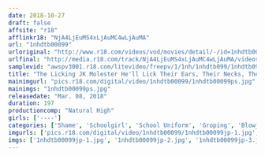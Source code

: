 ```yaml
---
date: 2018-10-27
draft: false
affsite: "r18"
afflinkr18: "NjA4LjEuMS4xLjAuMC4wLjAuMA"
url: "1nhdtb00099"
urloriginal: "http://www.r18.com/videos/vod/movies/detail/-/id=1nhdtb00099"
urlfinal: "http://media.r18.com/track/NjA4LjEuMS4xLjAuMC4wLjAuMA/videos/vod/movies/detail/-/id=1nhdtb00099"
samplevid: "awspv3001.r18.com/litevideo/freepv/1/1nh/1nhdtb099/1nhdtb099_dmb_w.mp4"
title: "The Licking JK Molester He'll Lick Their Ears, Their Necks, Their Faces, Their Underarms, Their Nipples, And Even Their Pussies, And Even Though They May Hate Being Licked, These Innocent Girls Are Getting Wet And Horny A Fantastic Discovery Of 6 Girls!"
mainimgurl: "pics.r18.com/digital/video/1nhdtb00099/1nhdtb00099ps.jpg"
mainimgs: "1nhdtb00099ps.jpg"
releasedate: "Mar. 08, 2018"
duration: 197
productioncomp: "Natural High"
girls: ['----']
categories: ['Shame', 'Schoolgirl', 'School Uniform', 'Groping', 'Blowjob', 'Hi-Def']
imgurls: ['pics.r18.com/digital/video/1nhdtb00099/1nhdtb00099jp-1.jpg', 'pics.r18.com/digital/video/1nhdtb00099/1nhdtb00099jp-2.jpg', 'pics.r18.com/digital/video/1nhdtb00099/1nhdtb00099jp-3.jpg', 'pics.r18.com/digital/video/1nhdtb00099/1nhdtb00099jp-4.jpg', 'pics.r18.com/digital/video/1nhdtb00099/1nhdtb00099jp-5.jpg', 'pics.r18.com/digital/video/1nhdtb00099/1nhdtb00099jp-6.jpg', 'pics.r18.com/digital/video/1nhdtb00099/1nhdtb00099jp-7.jpg', 'pics.r18.com/digital/video/1nhdtb00099/1nhdtb00099jp-8.jpg', 'pics.r18.com/digital/video/1nhdtb00099/1nhdtb00099jp-9.jpg', 'pics.r18.com/digital/video/1nhdtb00099/1nhdtb00099jp-10.jpg', 'pics.r18.com/digital/video/1nhdtb00099/1nhdtb00099jp-11.jpg', 'pics.r18.com/digital/video/1nhdtb00099/1nhdtb00099jp-12.jpg', 'pics.r18.com/digital/video/1nhdtb00099/1nhdtb00099jp-13.jpg', 'pics.r18.com/digital/video/1nhdtb00099/1nhdtb00099jp-14.jpg', 'pics.r18.com/digital/video/1nhdtb00099/1nhdtb00099jp-15.jpg', 'pics.r18.com/digital/video/1nhdtb00099/1nhdtb00099jp-16.jpg', 'pics.r18.com/digital/video/1nhdtb00099/1nhdtb00099jp-17.jpg', 'pics.r18.com/digital/video/1nhdtb00099/1nhdtb00099jp-18.jpg', 'pics.r18.com/digital/video/1nhdtb00099/1nhdtb00099jp-19.jpg', 'pics.r18.com/digital/video/1nhdtb00099/1nhdtb00099jp-20.jpg']
imgs: ['1nhdtb00099jp-1.jpg', '1nhdtb00099jp-2.jpg', '1nhdtb00099jp-3.jpg', '1nhdtb00099jp-4.jpg', '1nhdtb00099jp-5.jpg', '1nhdtb00099jp-6.jpg', '1nhdtb00099jp-7.jpg', '1nhdtb00099jp-8.jpg', '1nhdtb00099jp-9.jpg', '1nhdtb00099jp-10.jpg', '1nhdtb00099jp-11.jpg', '1nhdtb00099jp-12.jpg', '1nhdtb00099jp-13.jpg', '1nhdtb00099jp-14.jpg', '1nhdtb00099jp-15.jpg', '1nhdtb00099jp-16.jpg', '1nhdtb00099jp-17.jpg', '1nhdtb00099jp-18.jpg', '1nhdtb00099jp-19.jpg', '1nhdtb00099jp-20.jpg']
---
```

